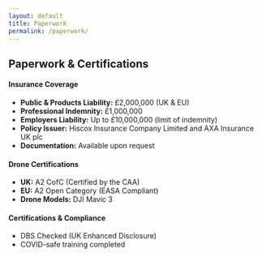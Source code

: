 ```yaml
---
layout: default
title: Paperwork
permalink: /paperwork/
---
```


<div class="container mt-5 pt-5">
  <h2 class="mb-4">Paperwork & Certifications</h2>

  <div class="mb-5">
    <h4 class="text-uppercase text-muted border-bottom pb-2">Insurance Coverage</h4>
    <ul class="list-unstyled mt-3">
      <li><strong>Public & Products Liability:</strong> £2,000,000 (UK & EU)</li>
      <li><strong>Professional Indemnity:</strong> £1,000,000</li>
      <li><strong>Employers Liability:</strong> Up to £10,000,000 (limit of indemnity)</li>
      <li><strong>Policy Issuer:</strong> Hiscox Insurance Company Limited and AXA Insurance UK plc</li>
      <li><strong>Documentation:</strong> Available upon request</li>
    </ul>
  </div>

  <div class="mb-5">
    <h4 class="text-uppercase text-muted border-bottom pb-2">Drone Certifications</h4>
    <ul class="list-unstyled mt-3">
      <li><strong>UK:</strong> A2 CofC (Certified by the CAA)</li>
      <li><strong>EU:</strong> A2 Open Category (EASA Compliant)</li>
      <li><strong>Drone Models:</strong> DJI Mavic 3</li>
    </ul>
  </div>

  <div class="mb-5">
    <h4 class="text-uppercase text-muted border-bottom pb-2">Certifications & Compliance</h4>
    <ul class="list-unstyled mt-3">
      <li>DBS Checked (UK Enhanced Disclosure)</li>
      <li>COVID-safe training completed</li>
    </ul>
  </div>

</div>
